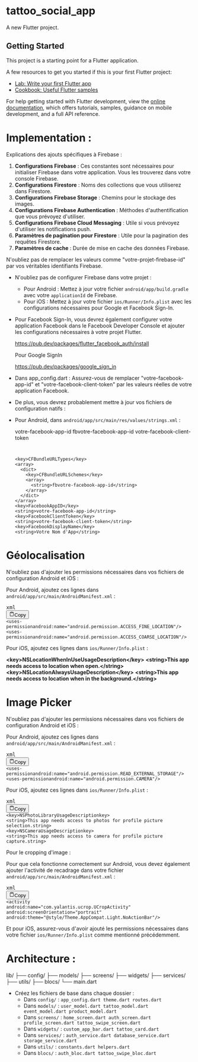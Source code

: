 # tattoo_social_app

A new Flutter project.

## Getting Started

This project is a starting point for a Flutter application.

A few resources to get you started if this is your first Flutter project:

- [Lab: Write your first Flutter app](https://docs.flutter.dev/get-started/codelab)
- [Cookbook: Useful Flutter samples](https://docs.flutter.dev/cookbook)

For help getting started with Flutter development, view the
[online documentation](https://docs.flutter.dev/), which offers tutorials,
samples, guidance on mobile development, and a full API reference.

# Implementation :

Explications des ajouts spécifiques à Firebase :

1. **Configurations Firebase** : Ces constantes sont nécessaires pour initialiser Firebase dans votre application. Vous les trouverez dans votre console Firebase.
2. **Configurations Firestore** : Noms des collections que vous utiliserez dans Firestore.
3. **Configurations Firebase Storage** : Chemins pour le stockage des images.
4. **Configurations Firebase Authentication** : Méthodes d'authentification que vous prévoyez d'utiliser.
5. **Configurations Firebase Cloud Messaging** : Utile si vous prévoyez d'utiliser les notifications push.
6. **Paramètres de pagination pour Firestore** : Utile pour la pagination des requêtes Firestore.
7. **Paramètres de cache** : Durée de mise en cache des données Firebase.

N'oubliez pas de remplacer les valeurs comme "votre-projet-firebase-id" par vos véritables identifiants Firebase.

* N'oubliez pas de configurer Firebase dans votre projet :

  * Pour Android : Mettez à jour votre fichier `android/app/build.gradle` avec votre `applicationId` de Firebase.
  * Pour iOS : Mettez à jour votre fichier `ios/Runner/Info.plist` avec les configurations nécessaires pour Google et Facebook Sign-In.
* Pour Facebook Sign-In, vous devrez également configurer votre application Facebook dans le Facebook Developer Console et ajouter les configurations nécessaires à votre projet Flutter.

  https://pub.dev/packages/flutter_facebook_auth/install

  Pour Google SignIn

  https://pub.dev/packages/google_sign_in
* Dans app_config.dart : Assurez-vous de remplacer "votre-facebook-app-id" et "votre-facebook-client-token" par les valeurs réelles de votre application Facebook.
* De plus, vous devrez probablement mettre à jour vos fichiers de configuration natifs :
* Pour Android, dans `android/app/src/main/res/values/strings.xml` :

  <resources>
      <string name="facebook_app_id">votre-facebook-app-id</string>
      <string name="fb_login_protocol_scheme">fbvotre-facebook-app-id</string>
      <string name="facebook_client_token">votre-facebook-client-token</string>
  </resources>

  ```


  <key>CFBundleURLTypes</key>
  <array>
    <dict>
      <key>CFBundleURLSchemes</key>
      <array>
        <string>fbvotre-facebook-app-id</string>
      </array>
    </dict>
  </array>
  <key>FacebookAppID</key>
  <string>votre-facebook-app-id</string>
  <key>FacebookClientToken</key>
  <string>votre-facebook-client-token</string>
  <key>FacebookDisplayName</key>
  <string>Votre Nom d'App</string>
  ```

# Géolocalisation


N'oubliez pas d'ajouter les permissions nécessaires dans vos fichiers de configuration Android et iOS :

Pour Android, ajoutez ces lignes dans `android/app/src/main/AndroidManifest.xml` :

<pre><div class="relative flex flex-col rounded-lg"><div class="text-text-300 absolute pl-3 pt-2.5 text-xs">xml</div><div class="pointer-events-none sticky z-20 my-0.5 ml-0.5 flex items-center justify-end px-1.5 py-1 mix-blend-luminosity top-12"><div class="from-bg-300/90 to-bg-300/70 pointer-events-auto rounded-md bg-gradient-to-b p-0.5 backdrop-blur-md"><button class="flex flex-row items-center gap-1 rounded-md p-1 py-0.5 text-xs transition-opacity delay-100 hover:bg-bg-200"><svg xmlns="http://www.w3.org/2000/svg" width="14" height="14" fill="currentColor" viewBox="0 0 256 256" class="text-text-500 mr-px -translate-y-[0.5px]"><path d="M200,32H163.74a47.92,47.92,0,0,0-71.48,0H56A16,16,0,0,0,40,48V216a16,16,0,0,0,16,16H200a16,16,0,0,0,16-16V48A16,16,0,0,0,200,32Zm-72,0a32,32,0,0,1,32,32H96A32,32,0,0,1,128,32Zm72,184H56V48H82.75A47.93,47.93,0,0,0,80,64v8a8,8,0,0,0,8,8h80a8,8,0,0,0,8-8V64a47.93,47.93,0,0,0-2.75-16H200Z"></path></svg><span class="text-text-200 pr-0.5">Copy</span></button></div></div><div><div class="code-block__code !my-0 !rounded-lg !text-sm !leading-relaxed"><code class="language-xml"><span><span class="token"><</span><span class="token">uses-permission</span><span class="token"></span><span class="token">android:</span><span class="token">name</span><span class="token">=</span><span class="token">"</span><span class="token">android.permission.ACCESS_FINE_LOCATION</span><span class="token">"</span><span class="token"></span><span class="token">/></span><span>
</span></span><span><span></span><span class="token"><</span><span class="token">uses-permission</span><span class="token"></span><span class="token">android:</span><span class="token">name</span><span class="token">=</span><span class="token">"</span><span class="token">android.permission.ACCESS_COARSE_LOCATION</span><span class="token">"</span><span class="token"></span><span class="token">/></span></span></code></div></div></div></pre>

Pour iOS, ajoutez ces lignes dans `ios/Runner/Info.plist` :

**<**key**>**NSLocationWhenInUseUsageDescription**</**key**>**
**<**string**>**This app needs access to location when open.**</**string**>**
**<**key**>**NSLocationAlwaysUsageDescription**</**key**>**
**<**string**>**This app needs access to location when in the background.**</**string**>**



# Image Picker


N'oubliez pas d'ajouter les permissions nécessaires dans vos fichiers de configuration Android et iOS :

Pour Android, ajoutez ces lignes dans `android/app/src/main/AndroidManifest.xml` :

<pre><div class="relative flex flex-col rounded-lg"><div class="text-text-300 absolute pl-3 pt-2.5 text-xs">xml</div><div class="pointer-events-none sticky z-20 my-0.5 ml-0.5 flex items-center justify-end px-1.5 py-1 mix-blend-luminosity top-12"><div class="from-bg-300/90 to-bg-300/70 pointer-events-auto rounded-md bg-gradient-to-b p-0.5 backdrop-blur-md"><button class="flex flex-row items-center gap-1 rounded-md p-1 py-0.5 text-xs transition-opacity delay-100 hover:bg-bg-200"><svg xmlns="http://www.w3.org/2000/svg" width="14" height="14" fill="currentColor" viewBox="0 0 256 256" class="text-text-500 mr-px -translate-y-[0.5px]"><path d="M200,32H163.74a47.92,47.92,0,0,0-71.48,0H56A16,16,0,0,0,40,48V216a16,16,0,0,0,16,16H200a16,16,0,0,0,16-16V48A16,16,0,0,0,200,32Zm-72,0a32,32,0,0,1,32,32H96A32,32,0,0,1,128,32Zm72,184H56V48H82.75A47.93,47.93,0,0,0,80,64v8a8,8,0,0,0,8,8h80a8,8,0,0,0,8-8V64a47.93,47.93,0,0,0-2.75-16H200Z"></path></svg><span class="text-text-200 pr-0.5">Copy</span></button></div></div><div><div class="code-block__code !my-0 !rounded-lg !text-sm !leading-relaxed"><code class="language-xml"><span><span class="token"><</span><span class="token">uses-permission</span><span class="token"></span><span class="token">android:</span><span class="token">name</span><span class="token">=</span><span class="token">"</span><span class="token">android.permission.READ_EXTERNAL_STORAGE</span><span class="token">"</span><span class="token"></span><span class="token">/></span><span>
</span></span><span><span></span><span class="token"><</span><span class="token">uses-permission</span><span class="token"></span><span class="token">android:</span><span class="token">name</span><span class="token">=</span><span class="token">"</span><span class="token">android.permission.CAMERA</span><span class="token">"</span><span class="token"></span><span class="token">/></span></span></code></div></div></div></pre>


Pour iOS, ajoutez ces lignes dans `ios/Runner/Info.plist` :

<pre><div class="relative flex flex-col rounded-lg"><div class="text-text-300 absolute pl-3 pt-2.5 text-xs">xml</div><div class="pointer-events-none sticky z-20 my-0.5 ml-0.5 flex items-center justify-end px-1.5 py-1 mix-blend-luminosity top-12"><div class="from-bg-300/90 to-bg-300/70 pointer-events-auto rounded-md bg-gradient-to-b p-0.5 backdrop-blur-md"><button class="flex flex-row items-center gap-1 rounded-md p-1 py-0.5 text-xs transition-opacity delay-100 hover:bg-bg-200"><svg xmlns="http://www.w3.org/2000/svg" width="14" height="14" fill="currentColor" viewBox="0 0 256 256" class="text-text-500 mr-px -translate-y-[0.5px]"><path d="M200,32H163.74a47.92,47.92,0,0,0-71.48,0H56A16,16,0,0,0,40,48V216a16,16,0,0,0,16,16H200a16,16,0,0,0,16-16V48A16,16,0,0,0,200,32Zm-72,0a32,32,0,0,1,32,32H96A32,32,0,0,1,128,32Zm72,184H56V48H82.75A47.93,47.93,0,0,0,80,64v8a8,8,0,0,0,8,8h80a8,8,0,0,0,8-8V64a47.93,47.93,0,0,0-2.75-16H200Z"></path></svg><span class="text-text-200 pr-0.5">Copy</span></button></div></div><div><div class="code-block__code !my-0 !rounded-lg !text-sm !leading-relaxed"><code class="language-xml"><span><span class="token"><</span><span class="token">key</span><span class="token">></span><span>NSPhotoLibraryUsageDescription</span><span class="token"></</span><span class="token">key</span><span class="token">></span><span>
</span></span><span><span></span><span class="token"><</span><span class="token">string</span><span class="token">></span><span>This app needs access to photos for profile picture selection.</span><span class="token"></</span><span class="token">string</span><span class="token">></span><span>
</span></span><span><span></span><span class="token"><</span><span class="token">key</span><span class="token">></span><span>NSCameraUsageDescription</span><span class="token"></</span><span class="token">key</span><span class="token">></span><span>
</span></span><span><span></span><span class="token"><</span><span class="token">string</span><span class="token">></span><span>This app needs access to camera for profile picture capture.</span><span class="token"></</span><span class="token">string</span><span class="token">></span></span></code></div></div></div></pre>

Pour le cropping d'image :


Pour que cela fonctionne correctement sur Android, vous devez également ajouter l'activité de recadrage dans votre fichier `android/app/src/main/AndroidManifest.xml` :

<pre><div class="relative flex flex-col rounded-lg"><div class="text-text-300 absolute pl-3 pt-2.5 text-xs">xml</div><div class="pointer-events-none sticky z-20 my-0.5 ml-0.5 flex items-center justify-end px-1.5 py-1 mix-blend-luminosity top-12"><div class="from-bg-300/90 to-bg-300/70 pointer-events-auto rounded-md bg-gradient-to-b p-0.5 backdrop-blur-md"><button class="flex flex-row items-center gap-1 rounded-md p-1 py-0.5 text-xs transition-opacity delay-100 hover:bg-bg-200"><svg xmlns="http://www.w3.org/2000/svg" width="14" height="14" fill="currentColor" viewBox="0 0 256 256" class="text-text-500 mr-px -translate-y-[0.5px]"><path d="M200,32H163.74a47.92,47.92,0,0,0-71.48,0H56A16,16,0,0,0,40,48V216a16,16,0,0,0,16,16H200a16,16,0,0,0,16-16V48A16,16,0,0,0,200,32Zm-72,0a32,32,0,0,1,32,32H96A32,32,0,0,1,128,32Zm72,184H56V48H82.75A47.93,47.93,0,0,0,80,64v8a8,8,0,0,0,8,8h80a8,8,0,0,0,8-8V64a47.93,47.93,0,0,0-2.75-16H200Z"></path></svg><span class="text-text-200 pr-0.5">Copy</span></button></div></div><div><div class="code-block__code !my-0 !rounded-lg !text-sm !leading-relaxed"><code class="language-xml"><span><span class="token"><</span><span class="token">activity</span><span class="token">
</span></span><span><span class="token"></span><span class="token">android:</span><span class="token">name</span><span class="token">=</span><span class="token">"</span><span class="token">com.yalantis.ucrop.UCropActivity</span><span class="token">"</span><span class="token">
</span></span><span><span class="token"></span><span class="token">android:</span><span class="token">screenOrientation</span><span class="token">=</span><span class="token">"</span><span class="token">portrait</span><span class="token">"</span><span class="token">
</span></span><span><span class="token"></span><span class="token">android:</span><span class="token">theme</span><span class="token">=</span><span class="token">"</span><span class="token">@style/Theme.AppCompat.Light.NoActionBar</span><span class="token">"</span><span class="token">/></span></span></code></div></div></div></pre>

Et pour iOS, assurez-vous d'avoir ajouté les permissions nécessaires dans votre fichier `ios/Runner/Info.plist` comme mentionné précédemment.

# Architecture :

 lib/
├── config/
├── models/
├── screens/
├── widgets/
├── services/
├── utils/
├── blocs/
└── main.dart

* Créez les fichiers de base dans chaque dossier :
  * Dans `config/` :
    `app_config.dart theme.dart routes.dart`
  * Dans `models/` :
    `user_model.dart tattoo_model.dart event_model.dart product_model.dart`
  * Dans `screens/` :
    `home_screen.dart auth_screen.dart profile_screen.dart tattoo_swipe_screen.dart`
  * Dans `widgets/` :
    `custom_app_bar.dart tattoo_card.dart`
  * Dans `services/` :
    `auth_service.dart database_service.dart storage_service.dart`
  * Dans `utils/` :
    `constants.dart helpers.dart`
  * Dans `blocs/` :
    `auth_bloc.dart tattoo_swipe_bloc.dart`
